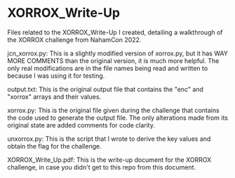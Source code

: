 # XORROX_Write-Up
Files related to the XORROX_Write-Up I created, detailing a walkthrough of the XORROX challenge from NahamCon 2022.

jcn_xorrox.py: This is a slightly modified version of xorrox.py, but it has WAY MORE COMMENTS than the original version, it is much more helpful. The only real modifications are in the file names being read and written to because I was using it for testing.

output.txt: This is the original output file that contains the "enc" and "xorrox" arrays and their values.

xorrox.py: This is the original file given during the challenge that contains the code used to generate the output file. The only alterations made from its original state are added comments for code clarity.

unxorrox.py: This is the script that I wrote to derive the key values and obtain the flag for the challenge.

XORROX_Write_Up.pdf: This is the write-up document for the XORROX challenge, in case you didn't get to this repo from this document.
